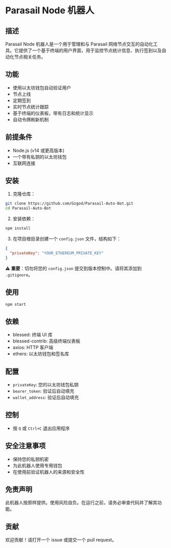 # Parasail Node 机器人

## 描述
Parasail Node 机器人是一个用于管理和与 Parasail 网络节点交互的自动化工具。它提供了一个基于终端的用户界面，用于监控节点统计信息、执行签到以及自动化节点相关任务。

## 功能
- 使用以太坊钱包自动验证用户
- 节点上线
- 定期签到
- 实时节点统计跟踪
- 基于终端的仪表板，带有日志和统计显示
- 自动令牌刷新机制

## 前提条件
- Node.js (v14 或更高版本)
- 一个带有私钥的以太坊钱包
- 互联网连接

## 安装

1. 克隆仓库：
```bash
git clone https://github.com/Gzgod/Parasail-Auto-Bot.git
cd Parasail-Auto-Bot
```

2. 安装依赖：
```bash
npm install
```

3. 在项目根目录创建一个 `config.json` 文件，结构如下：
```json
{
  "privateKey": "YOUR_ETHEREUM_PRIVATE_KEY"
}
```

⚠️ **重要**：切勿将您的 `config.json` 提交到版本控制中。请将其添加到 `.gitignore`。

## 使用

```bash
npm start
```

## 依赖
- blessed: 终端 UI 库
- blessed-contrib: 高级终端仪表板
- axios: HTTP 客户端
- ethers: 以太坊钱包和签名库

## 配置
- `privateKey`: 您的以太坊钱包私钥
- `bearer_token`: 验证后自动填充
- `wallet_address`: 验证后自动填充

## 控制
- 按 `Q` 或 `Ctrl+C` 退出应用程序

## 安全注意事项
- 保持您的私钥机密
- 为此机器人使用专用钱包
- 在使用前验证机器人的来源和安全性

## 免责声明
此机器人按原样提供。使用风险自负。在运行之前，请务必审查代码并了解其功能。

## 贡献
欢迎贡献！请打开一个 issue 或提交一个 pull request。
